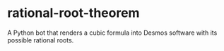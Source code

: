 # rational-root-theorem
A Python bot that renders a cubic formula into Desmos software with its possible rational roots.
